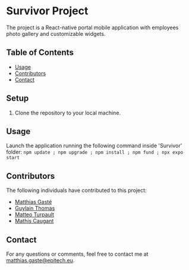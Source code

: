 # Survivor Project

The project is a React-native portal mobile application with employees photo gallery and customizable widgets.

## Table of Contents
- [Usage](#usage)
- [Contributors](#contributors)
- [Contact](#contact)

## Setup
1. Clone the repository to your local machine.

## Usage
Launch the application running the following command inside 'Survivor' folder:
`npm update ;
npm upgrade ;
npm install ;
npm fund ;
npx expo start`

## Contributors
The following individuals have contributed to this project:

- [Matthias Gasté](https://github.com/MATIFIREofficiel)
- [Guylain Thomas](https://github.com/Jibea)
- [Matteo Turpault](https://github.com/TurpaultM)
- [Mathis Caugant](https://github.com/MathisCaugant)

## Contact
For any questions or comments, feel free to contact me at [matthias.gaste@epitech.eu](mailto:matthias.gaste@epitech.eu).
